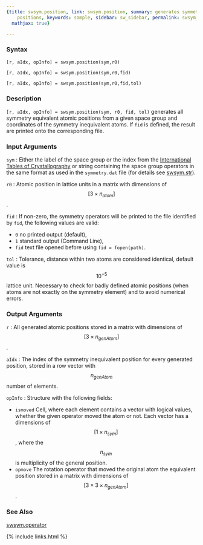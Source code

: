```yaml
---
{title: swsym.position, link: swsym.position, summary: generates symmetry equivalent
    positions, keywords: sample, sidebar: sw_sidebar, permalink: swsym_position, folder: swsym,
  mathjax: true}

---
```

  
### Syntax
  
`[r, aIdx, opInfo] = swsym.position(sym,r0)`
  
`[r, aIdx, opInfo] = swsym.position(sym,r0,fid)`
 
`[r, aIdx, opInfo] = swsym.position(sym,r0,fid,tol)`
 
### Description
  
`[r, aIdx, opInfo] = swsym.position(sym, r0, fid, tol)` generates all
symmetry equivalent atomic positions from a given space group and
coordinates of the symmetry inequivalent atoms. If `fid` is defined, the
result are printed onto the corresponding file.
  
### Input Arguments
  
`sym`
: Either the label of the space group or the index from
  the [International Tables of Crystallography](http://it.iucr.org/A/) or
  string containing the space group operators in the same format as used
  in the `symmetry.dat` file (for details see [swsym.str](swsym_str)).
  
`r0`
: Atomic position in lattice units in a matrix with dimensions of
  $$[3\times n_{atom}]$$.
  
`fid`
: If non-zero, the symmetry operators will be printed to the file
  identified by `fid`, the following values are valid:
  * `0`   no printed output (default),
  * `1`   standard output (Command Line),
  * `fid` text file opened before using `fid = fopen(path)`.
  
`tol`
: Tolerance, distance within two atoms are considered
  identical, default value is $$10^{-5}$$ lattice unit. Necessary to check
  for badly defined atomic positions (when atoms are not exactly on the
  symmetry element) and to avoid numerical errors.
  
### Output Arguments
  
`r`
: All generated atomic positions stored in a matrix with dimensions of
  $$[3\times n_{genAtom}]$$.
 
`aIdx`
: The index of the symmetry inequivalent position for every
  generated position, stored in a row vector with $$n_{genAtom}$$ number of
  elements.
 
`opInfo`
: Structure with the following fields:
  * `ismoved`     Cell, where each element contains a vector with logical
                  values, whether the given operator moved the atom or
                  not. Each vector has a dimensions of $$[1\times n_{sym}]$$, where
                  the $$n_{sym}$$ is multiplicity of the general position.
  * `opmove`      The rotation operator that moved the original atom the
                  equivalent position stored in a matrix with dimensions
                  of $$[3\times 3\times n_{genAtom}]$$.
  
### See Also
  
[swsym.operator](swsym_operator)
 

{% include links.html %}
